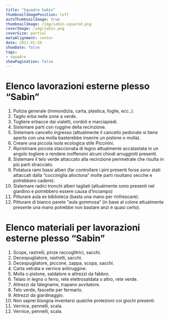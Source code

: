 ```yaml
---
title: "Squadra Sabin"
thumbnailImagePosition: left
autoThumbnailImage: true
thumbnailImage: /img/sabin-squared.png
coverImage: /img/sabin.png
coverSize: partial
metaAlignment: center
date: 2021-01-20
showDate: false
tags:
- squadre
showPagination: false
---
```


# Elenco lavorazioni esterne plesso “Sabin”

1. Pulizia generale (immondizia, carta, plastica, foglie, ecc..).
2. Taglio erba nelle zone a verde.
3. Togliere erbacce dai vialetti, cordoli e marciapiedi.
4. Sistemare parti con ruggine della recinzione.
5. Sistemare cancello ingresso (attualmente il cancello pedonale si tiene aperto con una molla basterebbe inserire un pistone o molla).
6. Creare una piccola isola ecologica stile Piccinini.
7. Ripristinare piccola staccionata di legno attualmente accatastata in un angolo togliere o rendere inoffensivi alcuni chiodi arrugginiti presenti.
8. Sistemare il telo verde attaccato alla recinzione perimetrale che risulta in più parti stracciato.
9. Potatura rami bassi alberi (far controllare i pini presenti forse sono stati attaccati dalla “cocciniglia alloctona” molte parti risultano secche e potrebbero cadere).
10. Sistemare radici tronchi alberi tagliati (attualmente sono presenti nel giardino e potrebbero essere causa d’inciampo)
11. Pitturare aula ex biblioteca (basta una mano per rinfrescare).
12. Pitturare di bianco parete “aula gommosa” (in base al colore attualmente presente una mano potrebbe non bastare anzi è quasi certo).

# Elenco materiali per lavorazioni esterne plesso “Sabin”

1. Scope, rastrelli, pinze raccoglitrici, sacchi.
2. Decespugliatore, rastrelli, sacchi.
3. Decespugliatore, piccone, zappa, scopa, sacchi.
4. Carta vetrata e vernice antiruggine.
5. Molla o pistone, saldatore e attrezzi da fabbro.
6. Telaio in legno o ferro, rete elettrosaldata o altro, rete verde.
7. Attrezzi da falegname, trapano avvitatore.
8. Telo verde, fascette per fermarlo.
9. Attrezzi da giardinaggio.
10. Non saprei bisogna inventarsi qualche protezioni coi giochi presenti.
11. Vernice, pennelli, scala.
12. Vernice, pennelli, scala.


